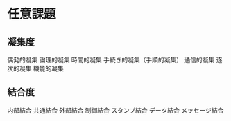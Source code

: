 # 任意課題

<!-- START doctoc -->
<!-- END doctoc -->

## 凝集度


偶発的凝集
論理的凝集
時間的凝集
手続き的凝集（手順的凝集）
通信的凝集
逐次的凝集
機能的凝集



## 結合度


内部結合
共通結合
外部結合
制御結合
スタンプ結合
データ結合
メッセージ結合

